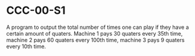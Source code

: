 # CCC-00-S1
A program to output the total number of times one can play if they have a certain amount of quaters. Machine 1 pays 30 quaters every 35th time, machine 2 pays 60 quaters every 100th time, machine 3 pays 9 quaters every 10th time.
